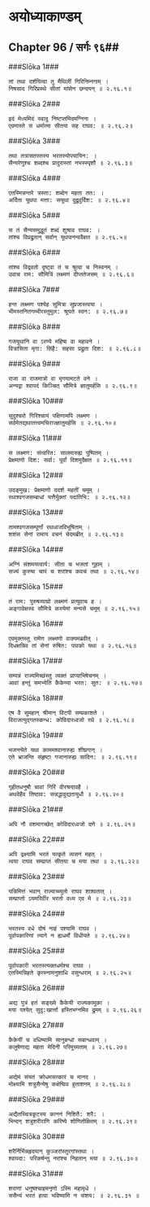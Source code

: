 अयोध्याकाण्डम्
===============================


## Chapter 96  / सर्गः ९६##


###Slōka 1###


    तां तथा दर्शयित्वा तु मैथिलीं गिरिनिम्नगाम् ।
    निषसाद गिरिप्रस्थे सीतां मांसेन छन्दयन् ॥ २.९६.१॥


###Slōka 2###


    इदं मेध्यमिदं स्वादु निष्टप्तमिदमग्निना ।
    एवमास्ते स धर्मात्मा सीतया सह राघव: ॥ २.९६.२॥


###Slōka 3###


    तथा तत्रासतस्तस्य भरतस्योपयायिन: ।
    सैन्यरेणुश्च शब्दश्च प्रादुरास्तां नभस्स्पृशौ ॥ २.९६.३॥


###Slōka 4###


    एतस्मिन्नन्तरे त्रस्ता: शब्देन महता तत: ।
    अर्दिता यूथपा मत्ता: सयूथा दुद्रुवुर्दिश: ॥ २.९६.४॥


###Slōka 5###


    स तं सैन्यसमुद्धूतं शब्दं शुश्राव राघव: ।
    तांश्च विप्रद्रुतान् सर्वान् यूथपानन्ववैक्षत ॥ २.९६.५॥


###Slōka 6###


    तांश्च विद्रवतो दृष्ट्वा तं च श्रुत्वा च निस्वनम् ।
    उवाच राम: सौमित्रिं लक्ष्मणं दीप्ततेजसम् ॥ २.९६.६॥


###Slōka 7###


    हन्त लक्ष्मण पश्येह सुमित्रा सुप्रजास्त्वया ।
    भीमस्तनितगम्भीरस्तुमुल: श्रूयते स्वन: ॥ २.९६.७॥


###Slōka 8###


    गजयूथानि वा ऽरण्ये महिषा वा महावने ।
    वित्रासिता मृगा: सिंहै: सहसा प्रद्रुता दिश: ॥ २.९६.८॥


###Slōka 9###


    राजा वा राजमात्रो वा मृगयामटते वने ।
    अन्यद्वा श्वापदं किञ्चित् सौमित्रे ज्ञातुमर्हसि ॥ २.९६.९॥


###Slōka 10###


    सुदुश्चरो गिरिश्चायं पक्षिणामपि लक्ष्मण ।
    सर्वमेतद्यथातत्त्वमचिराज्ज्ञातुमर्हसि ॥ २.९६.१०॥


###Slōka 11###


    स लक्ष्मण: संत्वरित: सालमारुह्य पुष्पितम् ।
    प्रेक्षमाणो दिश: सर्वा: पूर्वां दिशमुदैक्षत ॥ २.९६.११॥


###Slōka 12###


    उदङ्मुख: प्रेक्षमाणो ददर्श महतीं चमूम् ।
    रथाश्वगजसम्बाधां यत्तैर्युक्तां पदातिभि: ॥ २.९६.१२॥


###Slōka 13###


    तामश्वगजसम्पूर्णां रथध्वजविभूषिताम् ।
    शशंस सेनां रामाय वचनं चेदमब्रीत् ॥ २.९६.१३॥


###Slōka 14###


    अग्निं संशमयत्वार्य: सीता च भजतां गुहाम् ।
    सज्यं कुरुष्व चापं च शरांश्च कवचं तथा ॥ २.९६.१४॥


###Slōka 15###


    तं राम: पुरुषव्याघ्रो लक्ष्मणं प्रत्युवाच ह ।
    अङ्गावेक्षस्व सौमित्रे कस्येमां मन्यसे चमूम् ॥ २.९६.१५॥


###Slōka 16###


    एवमुक्तस्तु रामेण लक्ष्मणो वाक्यमब्रवीत् ।
    दिधक्षन्निव तां सेनां रुषित: पावको यथा ॥ २.९६.१६॥


###Slōka 17###


    सम्पन्नं राज्यमिच्छंस्तु व्यक्तं प्राप्याभिषेचनम् ।
    आवां हन्तुं समभ्येति कैकेय्या भरत: सुत: ॥ २.९६.१७॥


###Slōka 18###


    एष वै सुमहान् श्रीमान् विटपी सम्प्रकाशते ।
    विराजत्युद्गतस्कन्ध: कोविदारध्वजो रथे ॥ २.९६.१८॥


###Slōka 19###


    भजन्त्येते यथा काममश्वानारुह्य शीघ्रगान् ।
    एते भ्राजन्ति संहृष्टा गजानारुह्य सादिन: ॥ २.९६.१९॥


###Slōka 20###


    गृहीतधनुषौ चावां गिरिं वीरश्रयावहै ।
    अथवेहैव तिष्ठाव: सन्नद्धावुद्यतायुधौ ॥ २.९६.२०॥


###Slōka 21###


    अपि नौ वशमागच्छेत् कोविदारध्वजो दणे ॥ २.९६.२१॥


###Slōka 22###


    अपि द्रक्ष्यामि भरतं यत्कृते व्यसनं महत् ।
    त्वया राघव सम्प्राप्तं सीतया च मया तथा ॥ २.९६.२२॥


###Slōka 23###


    यन्निमित्तं भवान् राज्याच्च्युतो राघव शाश्वतात् ।
    सम्प्राप्तो ऽयमरिर्वीर भरतो वध्य एव मे ॥ २.९६.२३॥


###Slōka 24###


    भरतस्य वधे दोषं नाहं पश्यामि राघव ।
    पूर्वापकारिणां त्यागे न ह्यधर्मो विधीयते ॥ २.९६.२४॥


###Slōka 25###


    पूर्वापकारी भरतस्त्यक्तधर्मश्च राघव ।
    एतस्मिन्निहते कृत्स्नामनुशाधि वसुन्धराम् ॥ २.९६.२५॥


###Slōka 26###


    अद्य पुत्रं हतं सङ्ख्ये कैकेयी राज्यकामुका ।
    मया पश्येत् सुदु:खार्त्ता हस्तिभग्नमिव द्रुमम् ॥ २.९६.२६॥


###Slōka 27###


    कैकेयीं च वधिष्यामि सानुबन्धां सबान्धवाम् ।
    कलुषेणाद्य महता मेदिनी परिमुच्यताम् ॥ २.९६.२७॥


###Slōka 28###


    अद्येमं संयतं क्रोधमसत्कारं च मानद ।
    मोक्ष्यामि शत्रुसैन्येषु कक्षेष्विव हुताशनम् ॥ २.९६.२८॥


###Slōka 29###


    अद्यैतच्चित्रकूटस्य काननं निशितै: शरै: ।
    भिन्दन् शत्रुशरीराणि करिष्ये शोणितोक्षितम् ॥ २.९६.२९॥


###Slōka 30###


    शरैर्निर्भिन्नहृदयान् कुञ्जरांस्तुरगांस्तथा ।
    श्वापदा: परिकर्षन्तु नरांश्च निहतान् मया ॥ २.९६.३०॥


###Slōka 31###


    शराणां धनुषश्चाहमनृणो ऽस्मि महामृधे ।
    ससैन्यं भरतं हत्वा भविष्यामि न संशय: ॥ २.९६.३१ ॥


